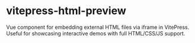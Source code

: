 # vitepress-html-preview
Vue component for embedding external HTML files via iframe in VitePress. Useful for showcasing interactive demos with full HTML/CSS/JS support.
